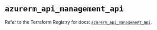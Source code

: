 # `azurerm_api_management_api`

Refer to the Terraform Registry for docs: [`azurerm_api_management_api`](https://registry.terraform.io/providers/hashicorp/azurerm/3.95.0/docs/resources/api_management_api).
